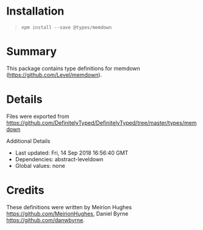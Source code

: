 # Installation
> `npm install --save @types/memdown`

# Summary
This package contains type definitions for memdown (https://github.com/Level/memdown).

# Details
Files were exported from https://github.com/DefinitelyTyped/DefinitelyTyped/tree/master/types/memdown

Additional Details
 * Last updated: Fri, 14 Sep 2018 16:56:40 GMT
 * Dependencies: abstract-leveldown
 * Global values: none

# Credits
These definitions were written by Meirion Hughes <https://github.com/MeirionHughes>, Daniel Byrne <https://github.com/danwbyrne>.
